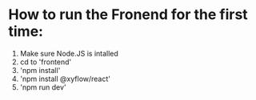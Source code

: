 # How to run the Fronend for the first time:

1. Make sure Node.JS is intalled
2. cd to 'frontend'
3. 'npm install'
4. 'npm install @xyflow/react'
5. 'npm run dev'
